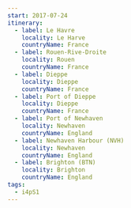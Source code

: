 ```yaml
---
start: 2017-07-24
itinerary:
  - label: Le Havre
    locality: Le Harve
    countryName: France
  - label: Rouen-Rive-Droite
    locality: Rouen
    countryName: France
  - label: Dieppe
    locality: Dieppe
    countryName: France
  - label: Port of Dieppe
    locality: Dieppe
    countryName: France
  - label: Port of Newhaven
    locality: Newhaven
    countryName: England
  - label: Newhaven Harbour (NVH)
    locality: Newhaven
    countryName: England
  - label: Brighton (BTN)
    locality: Brighton
    countryName: England
tags:
  - i4pS1
---
```

